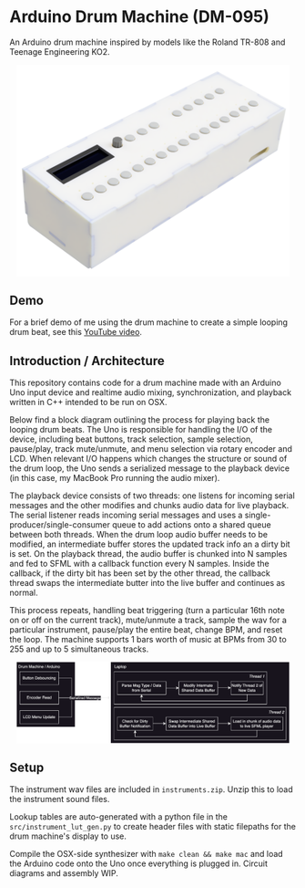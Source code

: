 # Arduino Drum Machine (DM-095)

An Arduino drum machine inspired by models like the Roland TR-808 and Teenage Engineering KO2.

<img src="docs/render.png" alt="Drum Machine Renderer" style="display: block; margin: auto; width: 50vw;">

## Demo

For a brief demo of me using the drum machine to create a simple looping drum beat, see this [YouTube video](https://youtu.be/vI9WxUwxQTk).

## Introduction / Architecture

This repository contains code for a drum machine made with an Arduino Uno input device and realtime audio mixing, synchronization, and playback written in C++ intended to be run on OSX. 

Below find a block diagram outlining the process for playing back the looping drum beats. The Uno is responsible for handling the I/O of the device, including beat buttons, track selection, sample selection, pause/play, track mute/unmute, and menu selection via rotary encoder and LCD. When relevant I/O happens which changes the structure or sound of the drum loop, the Uno sends a serialized message to the playback device (in this case, my MacBook Pro running the audio mixer).

The playback device consists of two threads: one listens for incoming serial messages and the other modifies and chunks audio data for live playback. The serial listener reads incoming serial messages and uses a single-producer/single-consumer queue to add actions onto a shared queue between both threads. When the drum loop audio buffer needs to be modified, an intermediate buffer stores the updated track info an a dirty bit is set. On the playback thread, the audio buffer is chunked into N samples and fed to SFML with a callback function every N samples. Inside the callback, if the dirty bit has been set by the other thread, the callback thread swaps the intermediate butter into the live buffer and continues as normal.

This process repeats, handling beat triggering (turn a particular 16th note on or off on the current track), mute/unmute a track, sample the wav for a particular instrument, pause/play the entire beat, change BPM, and reset the loop. The machine supports 1 bars worth of music at BPMs from 30 to 255 and up to 5 simultaneous tracks.

<img src="docs/drum-machine-diagram.drawio.png" alt="Block Diagram" style="display: block; margin: auto; width: 50vw;">


## Setup

The instrument wav files are included in `instruments.zip`. Unzip this to load the instrument sound files. 

Lookup tables are auto-generated with a python file in the `src/instrument_lut_gen.py` to create header files with static filepaths for the drum machine's display to use. 

Compile the OSX-side synthesizer with `make clean && make mac` and load the Arduino code onto the Uno once everything is plugged in. Circuit diagrams and assembly WIP.